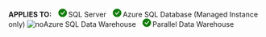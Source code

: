 <Token>**APPLIES TO:** ![yes](media/yes.png)SQL Server ![yes](media/yes.png)Azure SQL Database (Managed Instance only) ![no](media/no.png)Azure SQL Data Warehouse ![yes](media/yes.png)Parallel Data Warehouse </Token>